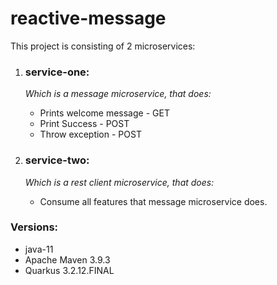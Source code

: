 # reactive-message

This project is consisting of 2 microservices:

1. ### **service-one**:
    _Which is a message microservice, that does:_
      * Prints welcome message - GET
      * Print Success - POST
      * Throw exception - POST
   
2. ### **service-two**:
   _Which is a rest client microservice, that does:_
    * Consume all features that message microservice does.

### Versions:
* java-11
* Apache Maven 3.9.3
* Quarkus 3.2.12.FINAL
